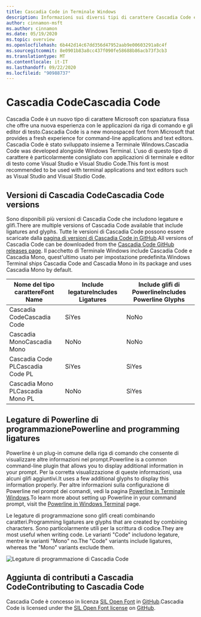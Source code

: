 ```yaml
---
title: Cascadia Code in Terminale Windows
description: Informazioni sui diversi tipi di carattere Cascadia Code e sul relativo funzionamento con Terminale Windows.
author: cinnamon-msft
ms.author: cinnamon
ms.date: 05/19/2020
ms.topic: overview
ms.openlocfilehash: 6b442d14c67dd356d47952aab9e00603291a8c4f
ms.sourcegitcommit: 8e0901b83a8cc437f090fe58688b86acb73f3cb3
ms.translationtype: MT
ms.contentlocale: it-IT
ms.lasthandoff: 09/22/2020
ms.locfileid: "90988737"
---
```

# <a name="cascadia-code"></a><span data-ttu-id="11023-103">Cascadia Code</span><span class="sxs-lookup"><span data-stu-id="11023-103">Cascadia Code</span></span>

<span data-ttu-id="11023-104">Cascadia Code è un nuovo tipo di carattere Microsoft con spaziatura fissa che offre una nuova esperienza con le applicazioni da riga di comando e gli editor di testo.</span><span class="sxs-lookup"><span data-stu-id="11023-104">Cascadia Code is a new monospaced font from Microsoft that provides a fresh experience for command-line applications and text editors.</span></span> <span data-ttu-id="11023-105">Cascadia Code è stato sviluppato insieme a Terminale Windows.</span><span class="sxs-lookup"><span data-stu-id="11023-105">Cascadia Code was developed alongside Windows Terminal.</span></span> <span data-ttu-id="11023-106">L'uso di questo tipo di carattere è particolarmente consigliato con applicazioni di terminale e editor di testo come Visual Studio e Visual Studio Code.</span><span class="sxs-lookup"><span data-stu-id="11023-106">This font is most recommended to be used with terminal applications and text editors such as Visual Studio and Visual Studio Code.</span></span>

## <a name="cascadia-code-versions"></a><span data-ttu-id="11023-107">Versioni di Cascadia Code</span><span class="sxs-lookup"><span data-stu-id="11023-107">Cascadia Code versions</span></span>

<span data-ttu-id="11023-108">Sono disponibili più versioni di Cascadia Code che includono legature e glifi.</span><span class="sxs-lookup"><span data-stu-id="11023-108">There are multiple versions of Cascadia Code available that include ligatures and glyphs.</span></span> <span data-ttu-id="11023-109">Tutte le versioni di Cascadia Code possono essere scaricate dalla [pagina di versioni di Cascadia Code in GitHub](https://github.com/microsoft/cascadia-code/releases).</span><span class="sxs-lookup"><span data-stu-id="11023-109">All versions of Cascadia Code can be downloaded from the [Cascadia Code GitHub releases page](https://github.com/microsoft/cascadia-code/releases).</span></span> <span data-ttu-id="11023-110">Il pacchetto di Terminale Windows include Cascadia Code e Cascadia Mono, quest'ultimo usato per impostazione predefinita.</span><span class="sxs-lookup"><span data-stu-id="11023-110">Windows Terminal ships Cascadia Code and Cascadia Mono in its package and uses Cascadia Mono by default.</span></span>

| <span data-ttu-id="11023-111">Nome del tipo carattere</span><span class="sxs-lookup"><span data-stu-id="11023-111">Font Name</span></span> | <span data-ttu-id="11023-112">Include legature</span><span class="sxs-lookup"><span data-stu-id="11023-112">Includes Ligatures</span></span> | <span data-ttu-id="11023-113">Include glifi di Powerline</span><span class="sxs-lookup"><span data-stu-id="11023-113">Includes Powerline Glyphs</span></span> |
| --------- | ------------------ | ------------------------- |
| <span data-ttu-id="11023-114">Cascadia Code</span><span class="sxs-lookup"><span data-stu-id="11023-114">Cascadia Code</span></span> | <span data-ttu-id="11023-115">Sì</span><span class="sxs-lookup"><span data-stu-id="11023-115">Yes</span></span> | <span data-ttu-id="11023-116">No</span><span class="sxs-lookup"><span data-stu-id="11023-116">No</span></span> |
| <span data-ttu-id="11023-117">Cascadia Mono</span><span class="sxs-lookup"><span data-stu-id="11023-117">Cascadia Mono</span></span> | <span data-ttu-id="11023-118">No</span><span class="sxs-lookup"><span data-stu-id="11023-118">No</span></span>  | <span data-ttu-id="11023-119">No</span><span class="sxs-lookup"><span data-stu-id="11023-119">No</span></span> |
| <span data-ttu-id="11023-120">Cascadia Code PL</span><span class="sxs-lookup"><span data-stu-id="11023-120">Cascadia Code PL</span></span> | <span data-ttu-id="11023-121">Sì</span><span class="sxs-lookup"><span data-stu-id="11023-121">Yes</span></span> | <span data-ttu-id="11023-122">Sì</span><span class="sxs-lookup"><span data-stu-id="11023-122">Yes</span></span> |
| <span data-ttu-id="11023-123">Cascadia Mono PL</span><span class="sxs-lookup"><span data-stu-id="11023-123">Cascadia Mono PL</span></span> | <span data-ttu-id="11023-124">No</span><span class="sxs-lookup"><span data-stu-id="11023-124">No</span></span> | <span data-ttu-id="11023-125">Sì</span><span class="sxs-lookup"><span data-stu-id="11023-125">Yes</span></span> |

## <a name="powerline-and-programming-ligatures"></a><span data-ttu-id="11023-126">Legature di Powerline di programmazione</span><span class="sxs-lookup"><span data-stu-id="11023-126">Powerline and programming ligatures</span></span>

<span data-ttu-id="11023-127">Powerline è un plug-in comune della riga di comando che consente di visualizzare altre informazioni nel prompt.</span><span class="sxs-lookup"><span data-stu-id="11023-127">Powerline is a common command-line plugin that allows you to display additional information in your prompt.</span></span> <span data-ttu-id="11023-128">Per la corretta visualizzazione di queste informazioni, usa alcuni glifi aggiuntivi.</span><span class="sxs-lookup"><span data-stu-id="11023-128">It uses a few additional glyphs to display this information properly.</span></span> <span data-ttu-id="11023-129">Per altre informazioni sulla configurazione di Powerline nel prompt dei comandi, vedi la pagina [Powerline in Terminale Windows](./tutorials/powerline-setup.md).</span><span class="sxs-lookup"><span data-stu-id="11023-129">To learn more about setting up Powerline in your command prompt, visit the [Powerline in Windows Terminal](./tutorials/powerline-setup.md) page.</span></span>

<span data-ttu-id="11023-130">Le legature di programmazione sono glifi creati combinando caratteri.</span><span class="sxs-lookup"><span data-stu-id="11023-130">Programming ligatures are glyphs that are created by combining characters.</span></span> <span data-ttu-id="11023-131">Sono particolarmente utili per la scrittura di codice.</span><span class="sxs-lookup"><span data-stu-id="11023-131">They are most useful when writing code.</span></span> <span data-ttu-id="11023-132">Le varianti "Code" includono legature, mentre le varianti "Mono" no.</span><span class="sxs-lookup"><span data-stu-id="11023-132">The "Code" variants include ligatures, whereas the "Mono" variants exclude them.</span></span>

![Legature di programmazione di Cascadia Code](./images/programming-ligatures.gif)

## <a name="contributing-to-cascadia-code"></a><span data-ttu-id="11023-134">Aggiunta di contributi a Cascadia Code</span><span class="sxs-lookup"><span data-stu-id="11023-134">Contributing to Cascadia Code</span></span>

<span data-ttu-id="11023-135">Cascadia Code è concesso in licenza [SIL Open Font](https://scripts.sil.org/cms/scripts/page.php?site_id=nrsi&id=OFL) in [GitHub](https://github.com/microsoft/cascadia-code).</span><span class="sxs-lookup"><span data-stu-id="11023-135">Cascadia Code is licensed under the [SIL Open Font license](https://scripts.sil.org/cms/scripts/page.php?site_id=nrsi&id=OFL) on [GitHub](https://github.com/microsoft/cascadia-code).</span></span>
